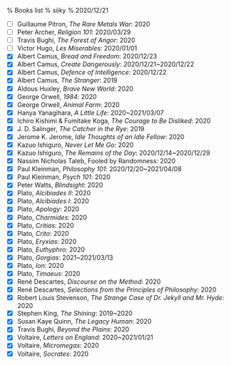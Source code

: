 % Books list
% siiky
% 2020/12/21

 - [ ] Guillaume Pitron, _The Rare Metals War_: 2020
 - [ ] Peter Archer, _Religion 101_: 2020/03/29
 - [ ] Travis Bughi, _The Forest of Angor_: 2020
 - [ ] Victor Hugo, _Les Miserables_: 2020/01/01
 - [X] Albert Camus, _Bread and Freedom_: 2020/12/23
 - [X] Albert Camus, _Create Dangerously_: 2020/12/21~2020/12/22
 - [X] Albert Camus, _Defence of Intelligence_: 2020/12/22
 - [X] Albert Camus, _The Stranger_: 2019
 - [X] Aldous Huxley, _Brave New World_: 2020
 - [X] George Orwell, _1984_: 2020
 - [X] George Orwell, _Animal Farm_: 2020
 - [X] Hanya Yanagihara, _A Little Life_: 2020~2021/03/07
 - [X] Ichiro Kishimi & Fumitake Koga, _The Courage to Be Disliked_: 2020
 - [X] J. D. Salinger, _The Catcher in the Rye_: 2019
 - [X] Jerome K. Jerome, _Idle Thoughts of an Idle Fellow_: 2020
 - [X] Kazuo Ishiguro, _Never Let Me Go_: 2020
 - [X] Kazuo Ishiguro, _The Remains of the Day_: 2020/12/14~2020/12/29
 - [X] Nassim Nicholas Taleb, Fooled by Randomness: 2020
 - [X] Paul Kleinman, _Philosophy 101_: 2020/12/20~2021/04/08
 - [X] Paul Kleinman, _Psych 101_: 2020
 - [X] Peter Watts, _Blindsight_: 2020
 - [X] Plato, _Alcibiades II_: 2020
 - [X] Plato, _Alcibiades I_: 2020
 - [X] Plato, _Apology_: 2020
 - [X] Plato, _Charmides_: 2020
 - [X] Plato, _Critias_: 2020
 - [X] Plato, _Crito_: 2020
 - [X] Plato, _Eryxias_: 2020
 - [X] Plato, _Euthyphro_: 2020
 - [X] Plato, _Gorgias_: 2021~2021/03/13
 - [X] Plato, _Ion_: 2020
 - [X] Plato, _Timaeus_: 2020
 - [X] René Descartes, _Discourse on the Method_: 2020
 - [X] René Descartes, _Selections from the Principles of Philosophy_: 2020
 - [X] Robert Louis Stevenson, _The Strange Case of Dr. Jekyll and Mr. Hyde_: 2020
 - [X] Stephen King, _The Shining_: 2019~2020
 - [X] Susan Kaye Quinn, _The Legacy Human_: 2020
 - [X] Travis Bughi, _Beyond the Plains_: 2020
 - [X] Voltaire, _Letters on England_: 2020~2021/01/21
 - [X] Voltaire, _Micromegas_: 2020
 - [X] Voltaire, _Socrates_: 2020
